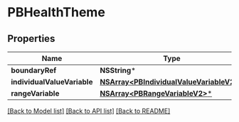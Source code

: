 # PBHealthTheme

## Properties
Name | Type | Description | Notes
------------ | ------------- | ------------- | -------------
**boundaryRef** | **NSString*** |  | [optional] 
**individualValueVariable** | [**NSArray&lt;PBIndividualValueVariableV2&gt;***](PBIndividualValueVariableV2.md) |  | [optional] 
**rangeVariable** | [**NSArray&lt;PBRangeVariableV2&gt;***](PBRangeVariableV2.md) |  | [optional] 

[[Back to Model list]](../README.md#documentation-for-models) [[Back to API list]](../README.md#documentation-for-api-endpoints) [[Back to README]](../README.md)


